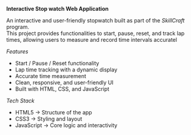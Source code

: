 **Interactive Stop watch Web Application**

An interactive and user-friendly stopwatch built as part of the *SkillCraft* program.  
This project provides functionalities to start, pause, reset, and track lap times, allowing users to measure and record time intervals accuratel

 *Features*

- Start / Pause / Reset functionality  
- Lap time tracking with a dynamic display  
- Accurate time measurement  
- Clean, responsive, and user-friendly UI 
- Built with HTML, CSS, and JavaScript


 *Tech Stack*

- HTML5 → Structure of the app  
- CSS3 → Styling and layout  
- JavaScript  → Core logic and interactivity
